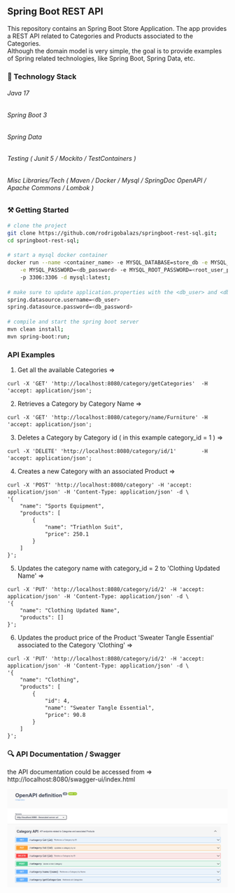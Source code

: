 ## Spring Boot REST API

This repository contains an Spring Boot Store Application. The app provides a REST API related to Categories and
Products associated to the Categories.<br/>
Although the domain model is very simple, the goal is to provide examples of Spring related technologies, like
Spring Boot, Spring Data, etc.

### 🔧 Technology Stack

###### Java 17
###### Spring Boot 3
###### Spring Data
###### Testing ( Junit 5 / Mockito / TestContainers ) 
###### Misc Libraries/Tech ( Maven / Docker / Mysql / SpringDoc OpenAPI / Apache Commons / Lombok ) 

### ⚒️ Getting Started

```bash
# clone the project
git clone https://github.com/rodrigobalazs/springboot-rest-sql.git;
cd springboot-rest-sql;

# start a mysql docker container
docker run --name <container_name> -e MYSQL_DATABASE=store_db -e MYSQL_USER=<db_user> \
    -e MYSQL_PASSWORD=<db_password> -e MYSQL_ROOT_PASSWORD=<root_user_password> \ 
    -p 3306:3306 -d mysql:latest;

# make sure to update application.properties with the <db_user> and <db_password> defined in the previous point
spring.datasource.username=<db_user>
spring.datasource.password=<db_password>

# compile and start the spring boot server
mvn clean install;
mvn spring-boot:run;
```

### API Examples

1. Get all the available Categories =>
```
curl -X 'GET' 'http://localhost:8080/category/getCategories'  -H 'accept: application/json';
```

2. Retrieves a Category by Category Name =>
```
curl -X 'GET' 'http://localhost:8080/category/name/Furniture' -H 'accept: application/json';
```


3. Deletes a Category by Category id ( in this example category_id = 1 ) =>
```
curl -X 'DELETE' 'http://localhost:8080/category/id/1'        -H 'accept: application/json';
```

4. Creates a new Category with an associated Product =>
```
curl -X 'POST' 'http://localhost:8080/category' -H 'accept: application/json' -H 'Content-Type: application/json' -d \
'{
    "name": "Sports Equipment",
    "products": [
        {
            "name": "Triathlon Suit",
            "price": 250.1
        }
    ]
}';
```

5. Updates the category name with category_id = 2 to 'Clothing Updated Name' =>
```
curl -X 'PUT' 'http://localhost:8080/category/id/2' -H 'accept: application/json' -H 'Content-Type: application/json' -d \
'{
    "name": "Clothing Updated Name",
    "products": []
}';
```

6. Updates the product price of the Product 'Sweater Tangle Essential' associated to the Category 'Clothing' =>
```
curl -X 'PUT' 'http://localhost:8080/category/id/2' -H 'accept: application/json' -H 'Content-Type: application/json' -d \
'{
    "name": "Clothing",
    "products": [
        {
            "id": 4,
            "name": "Sweater Tangle Essential",
            "price": 90.8
        }
    ]
}';
```

### 🔍 API Documentation / Swagger

the API documentation could be accessed from => http://localhost:8080/swagger-ui/index.html

![](https://github.com/rodrigobalazs/springboot-rest-sql/blob/main/src/main/resources/static/api_swagger.png)
